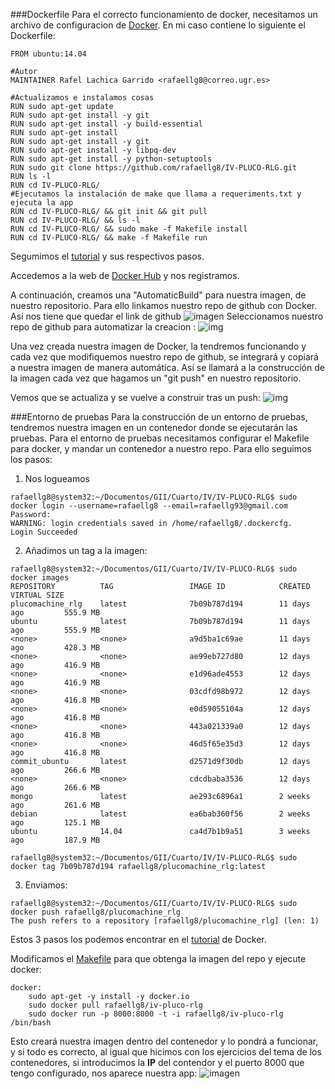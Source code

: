 ###Dockerfile
Para el correcto funcionamiento de docker, necesitamos un archivo de configuracion de [Docker](https://github.com/rafaellg8/IV-PLUCO-RLG/blob/master/Dockerfile).
En mi caso contiene lo siguiente el Dockerfile:

```
FROM ubuntu:14.04

#Autor
MAINTAINER Rafel Lachica Garrido <rafaellg8@correo.ugr.es>

#Actualizamos e instalamos cosas
RUN sudo apt-get update
RUN sudo apt-get install -y git
RUN sudo apt-get install -y build-essential
RUN sudo apt-get install
RUN sudo apt-get install -y git
RUN sudo apt-get install -y libpq-dev
RUN sudo apt-get install -y python-setuptools
RUN sudo git clone https://github.com/rafaellg8/IV-PLUCO-RLG.git
RUN ls -l
RUN cd IV-PLUCO-RLG/
#Ejecutamos la instalación de make que llama a requeriments.txt y ejecuta la app
RUN cd IV-PLUCO-RLG/ && git init && git pull
RUN cd IV-PLUCO-RLG/ && ls -l
RUN cd IV-PLUCO-RLG/ && sudo make -f Makefile install
RUN cd IV-PLUCO-RLG/ && make -f Makefile run
```
Segumimos el [tutorial](http://docs.docker.com/mac/started/) y sus respectivos pasos.

Accedemos a la web de [Docker Hub](https://hub.docker.com/) y nos registramos.

A continuación, creamos una "AutomaticBuild" para nuestra imagen, de nuestro repositorio. Para ello linkamos nuestro repo de github con Docker.
Así nos tiene que quedar el link de github ![imagen](http://i1383.photobucket.com/albums/ah302/Rafael_Lachica_Garrido/Captura%20de%20pantalla%20de%202015-12-07%20195810_zpsdqzd4m2u.png)
Seleccionamos nuestro repo de github para automatizar la creacion :
![img](http://i1383.photobucket.com/albums/ah302/Rafael_Lachica_Garrido/Captura%20de%20pantalla%20de%202015-12-07%20202217_zpsevelvcqh.png)

Una vez creada nuestra imagen de Docker, la tendremos funcionando y cada vez que modifiquemos nuestro repo de github, se integrará y copiará a nuestra imagen de manera automática. Así se llamará  a la construcción de la imagen cada vez que hagamos un "git push" en nuestro repositorio.

Vemos que se actualiza y se vuelve a construir tras un push:
![img](http://i1383.photobucket.com/albums/ah302/Rafael_Lachica_Garrido/Captura%20de%20pantalla%20de%202015-12-08%20000916_zpshnkfr7qz.png)

###Entorno de pruebas
Para la construcción de un entorno de pruebas, tendremos nuestra imagen en un contenedor donde se ejecutarán las pruebas.
Para el entorno de pruebas necesitamos configurar el Makefile para docker, y mandar un contenedor a nuestro repo. Para ello seguimos los pasos:


1. Nos logueamos
```
rafaellg8@system32:~/Documentos/GII/Cuarto/IV/IV-PLUCO-RLG$ sudo docker login --username=rafaellg8 --email=rafaellg93@gmail.com
Password:
WARNING: login credentials saved in /home/rafaellg8/.dockercfg.
Login Succeeded
```
2. Añadimos un tag a la imagen:
```
rafaellg8@system32:~/Documentos/GII/Cuarto/IV/IV-PLUCO-RLG$ sudo docker images
REPOSITORY          TAG                 IMAGE ID            CREATED             VIRTUAL SIZE
plucomachine_rlg    latest              7b09b787d194        11 days ago         555.9 MB
ubuntu              latest              7b09b787d194        11 days ago         555.9 MB
<none>              <none>              a9d5ba1c69ae        11 days ago         428.3 MB
<none>              <none>              ae99eb727d80        12 days ago         416.9 MB
<none>              <none>              e1d96ade4553        12 days ago         416.9 MB
<none>              <none>              03cdfd98b972        12 days ago         416.8 MB
<none>              <none>              e0d59055104a        12 days ago         416.8 MB
<none>              <none>              443a021339a0        12 days ago         416.8 MB
<none>              <none>              46d5f65e35d3        12 days ago         416.8 MB
commit_ubuntu       latest              d2571d9f30db        12 days ago         266.6 MB
<none>              <none>              cdcdbaba3536        12 days ago         266.6 MB
mongo               latest              ae293c6896a1        2 weeks ago         261.6 MB
debian              latest              ea6bab360f56        2 weeks ago         125.1 MB
ubuntu              14.04               ca4d7b1b9a51        3 weeks ago         187.9 MB

rafaellg8@system32:~/Documentos/GII/Cuarto/IV/IV-PLUCO-RLG$ sudo docker tag 7b09b787d194 rafaellg8/plucomachine_rlg:latest
```
3. Enviamos:
```
rafaellg8@system32:~/Documentos/GII/Cuarto/IV/IV-PLUCO-RLG$ sudo docker push rafaellg8/plucomachine_rlg
The push refers to a repository [rafaellg8/plucomachine_rlg] (len: 1)
```
Estos 3 pasos los podemos encontrar en el [tutorial](http://docs.docker.com/mac/step_six/) de Docker.

Modificamos el [Makefile]() para que obtenga la imagen del repo y ejecute docker:
```
docker:
	sudo apt-get -y install -y docker.io
	sudo docker pull rafaellg8/iv-pluco-rlg
	sudo docker run -p 8000:8000 -t -i rafaellg8/iv-pluco-rlg /bin/bash
```

Esto creará nuestra imagen dentro del contenedor y lo pondrá a funcionar, y si todo es correcto, al igual que hicimos con los ejercicios del tema de los contenedores, si introducimos la **IP** del contendor y el puerto 8000 que tengo configurado, nos aparece nuestra app:
![imagen](http://i1383.photobucket.com/albums/ah302/Rafael_Lachica_Garrido/Captura%20de%20pantalla%20de%202015-12-08%20114755_zpscvpgwkxd.png)
